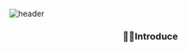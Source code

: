 ![header](https://capsule-render.vercel.app/api?type=venom&color=gradient&height=350&text=Hello%20World!&fontColor=4B89DC)

<div align=center>
  
  <h3>🙋‍♂️Introduce</h3>
  
</div>


